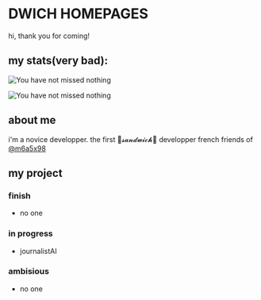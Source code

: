 # DWICH HOMEPAGES
hi, thank you for coming!

## my stats(very bad):

![You have not missed nothing](https://github-readme-stats.vercel.app/api?username=Dwich-code&theme=vue-dark) 

![You have not missed nothing](https://github-readme-stats.vercel.app/api/top-langs/?username=Dwich-code&theme=vue-dark)

## about me

i'm 
  a novice developper.
  the first 🥪𝓼𝓪𝓷𝓭𝔀𝓲𝓬𝓱🥪 developper
  french
  friends of [@m6a5x98](https://github.com/M6a5x98/)

## my project
### finish
+ no one
### in progress
+ journalistAI
### ambisious
+ no one
